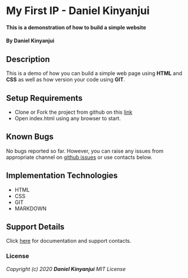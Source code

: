 # My First IP - Daniel Kinyanjui
#### This is a demonstration of how to build a simple website
#### By **Daniel Kinyanjui**

## Description
This is a demo of how you can build a simple web page using **HTML** and **CSS** as well as how version your code using **GIT**.

## Setup Requirements
* Clone or Fork the project from github on this [link](https://github.com/danjoki/ip-one.git)
* Open index.html using any browser to start.

## Known Bugs
No bugs reported so far. However, you can raise any issues from appropriate channel on [github issues](https://github.com/danjoki/ip-one/issues) or use contacts below.

## Implementation Technologies
* HTML
* CSS
* GIT
* MARKDOWN

## Support Details
Click [here](http://kinyanjui.xyz) for documentation and support contacts.

### License
_Copyright (c) 2020 **Daniel Kinyanjui** MIT License_
